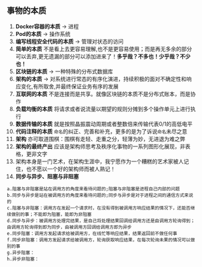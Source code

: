 ## 事物的本质
1. **Docker容器的本质** -> 进程
2. **Pod的本质** -> 操作系统
3. **编写线程安全代码的本质** -> 管理对状态的访问
4. **简单的本质** 不是看上去更容易理解,也不是更容易使用；而是再无多余的部分可以丢弃,更无遗漏的部分可以添加进来了！**多乎哉？不多也！少乎哉？不少也！**
5. **区块链的本质** -> 一种特殊的分布式数据库
6. **架构的本质** -> 对系统进行常态的有序化演进，持续积极的面对不确定性和响应变化,有所取舍,并最终保证业务有序的发展
7. **互联网的本质** 不是连接而是共享。就像区块链的本质不是分布式账本，而是协作
8. **负载均衡的本质** 将请求或者说流量以期望的规则分摊到多个操作单元上进行执行
9. **数据传输的本质** 就是按照晶振震动周期或者整数倍来传输代表0/1的高低电平
10. **代码注释的本质** ``命名``的纠正、完善和补充，更多的是为了诉说``命名``未尽之意
11. **架构** 亦可取道围棋：围棋有走轻、走重之分，轻薄为妙，无进退为难之弊
12. **架构的最终产出** 应该是架构师思考及秩序化事物的一系列图形化展现，非表格，更非文字
13. 架构本身是一门艺术，在架构生涯中，我宁愿作为一个糟糕的艺术家被人记住，也不愿以一个好的架构师而被人熟记！
14. **同步与异步、阻塞与非阻塞** 
```
a.阻塞与非阻塞是站在调用方的角度来看待问题的;阻塞与非阻塞是进程自己内部的问题
b.同步与异步是站在被调用方的角度来看待问题的;同步与异步是对于进程之间的通信方式来说的
c.阻塞与非阻塞：调用方在发起一个请求时，在没有得到被调用方响应结果的情况下，还能否继续做别的事；不能即为阻塞，能即为非阻塞
d.同步与异步：被调用方处理完结果，是自己将处理结果回调给调用方还是由调用方轮询得到；由调用方轮询得到即为同步，由被调用方回调给调用方即为异步
e.同步阻塞：调用方发起请求给被调用方，在线忙等响应结果，结果返回前不做任何事
f.同步非阻塞：调用方发起请求给被调用方，轮询获取响应结果，在每次轮询未果的情况可以做别的事
g.异步阻塞：
h.异步非阻塞：
```
